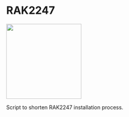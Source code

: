 # RAK2247
<img src="https://docs.rakwireless.com/assets/images/wislink-lora/rak2247/quickstart/1.main/RAK2247_buy.png" width="200"/>

Script to shorten RAK2247 installation process.
